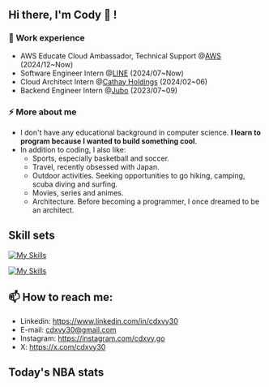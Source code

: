 ## Hi there, I'm Cody 🐶 !

### 🔭 Work experience

- AWS Educate Cloud Ambassador, Technical Support @[AWS](https://aws.amazon.com/tw/education/awseducate/) (2024/12~Now)
- Software Engineer Intern @[LINE](https://techblog.lycorp.co.jp/zh-hant) (2024/07~Now)
- Cloud Architect Intern @[Cathay Holdings](https://www.cathayholdings.com/holdings/career) (2024/02~06)
- Backend Engineer Intern @[Jubo](https://jubo-health.com/team/) (2023/07~09)

### ⚡ More about me

- I don't have any educational background in computer science. **I learn to program because I wanted to build something cool**.
- In addition to coding, I also like:
  - Sports, especially basketball and soccer.
  - Travel, recently obsessed with Japan.
  - Outdoor activities. Seeking opportunities to go hiking, camping, scuba diving and surfing.
  - Movies, series and animes.
  - Architecture. Before becoming a programmer, I once dreamed to be an architect.

## Skill sets

[![My Skills](https://skillicons.dev/icons?i=js,go,typescript,python,react,postgresql,redis,mysql)](https://skillicons.dev)

[![My Skills](https://skillicons.dev/icons?i=kubernetes,docker,grafana,prometheus,nginx,cloudflare,gcp,aws)](https://skillicons.dev)

## 📫 How to reach me:

- Linkedin: https://www.linkedin.com/in/cdxvy30
- E-mail: cdxvy30@gmail.com
- Instagram: https://instagram.com/cdxvy.go
- X: https://x.com/cdxvy30

## Today's NBA stats



<!--
**cdxvy30/cdxvy30** is a ✨ _special_ ✨ repository because its `README.md` (this file) appears on your GitHub profile.

Here are some ideas to get you started:

- 🔭 I’m currently working on ...
- 🌱 I’m currently learning ...
- 👯 I’m looking to collaborate on ...
- 🤔 I’m looking for help with ...
- 💬 Ask me about ...
- 📫 How to reach me: ...
- 😄 Pronouns: ...
- ⚡ Fun fact: ...
-->
